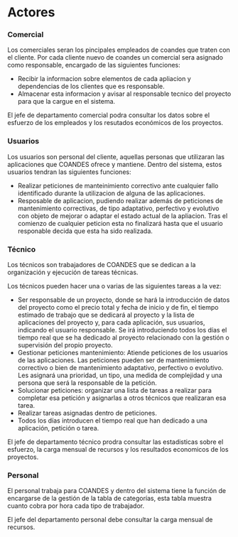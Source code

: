 # Actores


### Comercial

Los comerciales seran los pincipales empleados de coandes que traten con el cliente. Por cada cliente nuevo de coandes un comercial sera asignado como responsable, encargado de las siguientes funciones:

- Recibir la informacion sobre elementos de cada apliacion y dependencias de los clientes que es responsable.
- Almacenar esta informacion y avisar al responsable tecnico del proyecto para que la cargue en el sistema.

El jefe de departamento comercial podra consultar los datos sobre el esfuerzo de los empleados y los resutados económicos de los proyectos.

### Usuarios

Los usuarios son personal del cliente, aquellas personas que utilizaran las aplicaciones que COANDES ofrece y mantiene. Dentro del sistema, estos usuarios tendran las siguientes funciones:

- Realizar peticiones de manteinimiento correctivo ante cualquier fallo identificado durante la utilizacion de alguna de las aplicaciones.
- Resposable de aplicacion, pudiendo realizar además de peticiones de mantenimiento correctivas, de tipo adaptativo, perfectivo y evolutivo con objeto de mejorar o adaptar el estado actual de la apliacion. Tras el comienzo de cualquier peticion esta no finalizará hasta que el usuario responable decida que esta ha sido realizada.

### Técnico

Los técnicos son trabajadores de COANDES que se dedican a la organización y ejecución de tareas técnicas.

Los técnicos pueden hacer una o varias de las siguientes tareas a la vez:

- Ser responsable de un proyecto, donde se hará la introducción de datos del proyecto como el precio total y fecha de inicio y de fin, el tiempo estimado de trabajo que se dedicará al proyecto y la lista de aplicaciones del proyecto y, para cada aplicación, sus usuarios, indicando el usuario responsable. Se irá introduciendo todos los días el tiempo real que se ha dedicado al proyecto relacionado con la gestión o supervisión del propio proyecto.
- Gestionar peticiones mantenimiento: Atiende peticiones de los usuarios de las aplicaciones. Las peticiones pueden ser de mantenimiento correctivo o bien de mantenimiento adaptativo, perfectivo o evolutivo. Les asignará una prioridad, un tipo, una medida de complejidad y una persona que será la responsable de la petición.
- Solucionar peticiones: organizar una lista de tareas a realizar para completar esa petición y asignarlas a otros técnicos que realizaran esa tarea.
- Realizar tareas asignadas dentro de peticiones.
- Todos los días introducen el tiempo real que han dedicado a una aplicación, petición o tarea.

El jefe de departamento técnico prodra consultar las estadisticas sobre el esfuerzo, la carga mensual de recursos y los resultados economicos de los proyectos.

### Personal

El personal trabaja para COANDES y dentro del sistema tiene la función de encargarse de la gestión de la tabla de categorías, esta tabla muestra cuanto cobra por hora cada tipo de trabajador.

El jefe del departamento personal debe consultar la carga mensual de recursos.
